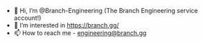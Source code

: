- 👋 Hi, I’m @Branch-Engineering (The Branch Engineering service account!)
- 👀 I’m interested in https://branch.gg/
- 📫 How to reach me - engineering@branch.gg
